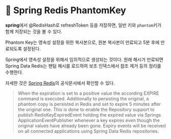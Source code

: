 # 🎏 Spring Redis PhantomKey

**spring**에서 @RedisHash로 refreshToken 등을 저장하면, 일반 키와 `phantom`키가 함께 저장되는 것을 볼 수 있다.

Phantom Key는 영속성 설정을 위한 복사본으로, 원본 복사본이 만료되고 5분 후에 만료되도록 설정된다.

Spring에서 영속성 설정을 위해서 임의적으로 생성되는 것이다. 원래 해시가 만료되면 Spring Data Redis는 팬텀 해시를 로드하여 보조 인덱스에서 참조 제거 등의 정리를 수행한다.

자세한 것은 <a href="https://docs.spring.io/spring-data/redis/docs/current/reference/html/#redis.repositories.expirations">Spring Redis</a>의 공식문서에서 확인할 수 있다.

> When the expiration is set to a positive value the according EXPIRE command is executed. Additionally to persisting the original, a phantom copy is persisted in Redis and set to expire 5 minutes after the original one. This is done to enable the Repository support to publish RedisKeyExpiredEvent holding the expired value via Springs ApplicationEventPublisher whenever a key expires even though the original values have already been gone. Expiry events will be received on all connected applications using Spring Data Redis repositories.